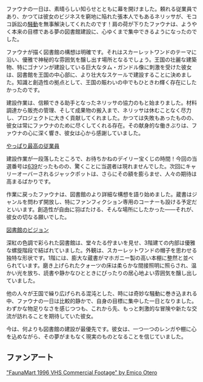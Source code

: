 <!-- title: セレス・ファウナ -->
<!-- status: 生存 -->

ファウナの一日は、素晴らしい知らせとともに幕を開けました。頼れる従業員であり、かつては彼女のビジネスを窮地に陥れた張本人でもあるネリッサが、モココ訴訟の[騒動](https://www.youtube.com/live/j4AxXzluEWE?feature=shared&t=88)を無事解決してくれたのです！肩の荷が下りたファウナは、ようやく本来の目標である夢の図書館建設に、心ゆくまで集中できるようになったのでした。

ファウナが描く図書館の構想は明確です。それはスカーレットワンドのテーマに沿い、優雅で神秘的な雰囲気を醸し出す場所となるでしょう。王国の壮麗な建築物、特にゴナソンが建設している巨大なタム・ガンドル像に刺激を受けた彼女は、図書館を王国の中心部に、より壮大なスケールで建設することに決めました。知識と創造性の拠点として、王国の賑わいの中でもひときわ輝く存在にしたかったのです。

建設作業は、信頼できる助手となったネリッサの協力のもと始まりました。材料調達から販売の管理、そして成果物の搬入まで、ネリッサは休むことなく尽力し、プロジェクトに大きく貢献してくれました。かつては失敗もあったものの、彼女は常にファウナのために尽くしてくれる存在。その献身的な働きぶりは、ファウナの心に深く響き、彼女は心から感謝していました。

[やっぱり最高の従業員](#embed:https://www.youtube.com/live/j4AxXzluEWE?feature=shared&t=831)

建設作業が一段落したところで、お待ちかねのデイリー宝くじの時間！今回の当選番号は[639](https://www.youtube.com/live/j4AxXzluEWE?feature=shared&t=7232)だったものの、驚くことに当選者は現れませんでした。次回にキャリーオーバーされるジャックポットは、さらにその額を膨らませ、人々の期待は高まるばかりです。

作業に戻ったファウナは、図書館のより詳細な構想を語り始めました。蔵書はジャンルを問わず開放し、特にファンフィクション専用のコーナーも設ける予定だといいます。創造性が自由に羽ばたける、そんな場所にしたかった――それが、彼女の切なる願いでした。

[図書館のビジョン](#embed:https://www.youtube.com/live/j4AxXzluEWE?feature=shared&t=10707)

深紅の色調で彩られた図書館は、堂々たる佇まいを見せ、3階建ての内部は優雅な螺旋階段で結ばれていました。外観は、スカーレットワンドの帽子を思わせる独特な形状です。1階には、膨大な蔵書がマホガニー製の高い本棚に整然と並べられています。磨き上げられたクォーツの床は柔らかな間接照明に照らされ、温かい光を放ち、読書や静かなひとときにぴったりの居心地よい雰囲気を醸し出していました。

他の人々が王国で繰り広げられる混沌とした、時には奇妙な騒動に巻き込まれる中、ファウナの一日は比較的静かで、自身の目標に集中した一日となりました。わずかな物足りなさを感じつつも、これから先、もっと刺激的な冒険や新たな交流が訪れることを期待していた彼女。

今は、何よりも図書館の建設が最優先です。彼女は、一つ一つのレンガや棚に心を込めながら、その夢がまもなく現実のものとなることを信じていました。

## ファンアート

["FaunaMart 1996 VHS Commercial Footage" by Emico Otero](https://x.com/EmicoOtero/status/1832447889794331060)